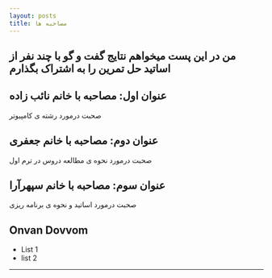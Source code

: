 ```yaml
---
layout: posts
title: مصاحبه ها
---
```

## من در این پست میخواهم نتایج گفت و گو با چند نفر از اساتید حل تمرین را به اشتراک بگذارم 
## عنوان اول: مصاحبه با خانم نائب زاده 

صحبت درمورد رشته ی کامپیوتر

## عنوان دوم: مصاحبه با خانم جعفری

صحبت درمورد نحوه ی مطالعه دروس در ترم اول

## عنوان سوم: مصاحبه با خانم سپهرآرا

صحبت درمورد اساتید و نحوه ی برنامه ریزی

## Onvan Dovvom

- List 1
- list 2

---

